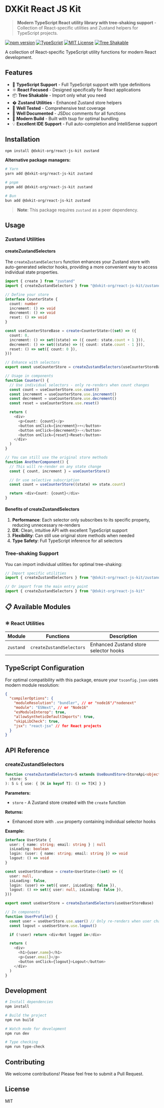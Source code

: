 # DXKit React JS Kit

> **Modern TypeScript React utility library with tree-shaking support** - Collection of React-specific utilities and Zustand helpers for TypeScript projects.

[![npm version](https://badge.fury.io/js/@dxkit-org/react-js-kit.svg)](https://www.npmjs.com/package/@dxkit-org/react-js-kit)
[![TypeScript](https://img.shields.io/badge/TypeScript-Ready-blue.svg)](https://www.typescriptlang.org/)
[![MIT License](https://img.shields.io/badge/License-MIT-green.svg)](https://opensource.org/licenses/MIT)
[![Tree Shakable](https://img.shields.io/badge/Tree--Shakable-✓-brightgreen.svg)](https://webpack.js.org/guides/tree-shaking/)

A collection of React-specific TypeScript utility functions for modern React development.

## Features

- 🚀 **TypeScript Support** - Full TypeScript support with type definitions
- ⚛️ **React Focused** - Designed specifically for React applications
- 📦 **Tree Shakable** - Import only what you need
- �️ **Zustand Utilities** - Enhanced Zustand store helpers
- 🧪 **Well Tested** - Comprehensive test coverage
- 📖 **Well Documented** - JSDoc comments for all functions
- 🔧 **Modern Build** - Built with tsup for optimal bundling
- 💡 **Excellent IDE Support** - Full auto-completion and IntelliSense support

## Installation

```bash
npm install @dxkit-org/react-js-kit zustand
```

**Alternative package managers:**

```bash
# Yarn
yarn add @dxkit-org/react-js-kit zustand

# pnpm
pnpm add @dxkit-org/react-js-kit zustand

# Bun
bun add @dxkit-org/react-js-kit zustand
```

> **Note**: This package requires `zustand` as a peer dependency.

## Usage

### Zustand Utilities

#### createZustandSelectors

The `createZustandSelectors` function enhances your Zustand store with auto-generated selector hooks, providing a more convenient way to access individual state properties.

```typescript
import { create } from "zustand"
import { createZustandSelectors } from "@dxkit-org/react-js-kit/zustand"

// Define your store
interface CounterState {
  count: number
  increment: () => void
  decrement: () => void
  reset: () => void
}

const useCounterStoreBase = create<CounterState>((set) => ({
  count: 0,
  increment: () => set((state) => ({ count: state.count + 1 })),
  decrement: () => set((state) => ({ count: state.count - 1 })),
  reset: () => set({ count: 0 }),
}))

// Enhance with selectors
export const useCounterStore = createZustandSelectors(useCounterStoreBase)

// Usage in components
function Counter() {
  // Use individual selectors - only re-renders when count changes
  const count = useCounterStore.use.count()
  const increment = useCounterStore.use.increment()
  const decrement = useCounterStore.use.decrement()
  const reset = useCounterStore.use.reset()

  return (
    <div>
      <p>Count: {count}</p>
      <button onClick={increment}>+</button>
      <button onClick={decrement}>-</button>
      <button onClick={reset}>Reset</button>
    </div>
  )
}

// You can still use the original store methods
function AnotherComponent() {
  // This will re-render on any state change
  const { count, increment } = useCounterStore()

  // Or use selective subscription
  const count = useCounterStore((state) => state.count)

  return <div>Count: {count}</div>
}
```

#### Benefits of createZustandSelectors

1. **Performance**: Each selector only subscribes to its specific property, reducing unnecessary re-renders
2. **DX**: Clean, intuitive API with excellent TypeScript support
3. **Flexibility**: Can still use original store methods when needed
4. **Type Safety**: Full TypeScript inference for all selectors

### Tree-shaking Support

You can import individual utilities for optimal tree-shaking:

```typescript
// Import specific utilities
import { createZustandSelectors } from "@dxkit-org/react-js-kit/zustand"

// Or import from the main entry point
import { createZustandSelectors } from "@dxkit-org/react-js-kit"
```

## 📋 Available Modules

### ⚛️ React Utilities

| Module    | Functions                | Description                           |
| --------- | ------------------------ | ------------------------------------- |
| `zustand` | `createZustandSelectors` | Enhanced Zustand store selector hooks |

## TypeScript Configuration

For optimal compatibility with this package, ensure your `tsconfig.json` uses modern module resolution:

```json
{
  "compilerOptions": {
    "moduleResolution": "bundler", // or "node16"/"nodenext"
    "module": "ESNext", // or "Node16"
    "esModuleInterop": true,
    "allowSyntheticDefaultImports": true,
    "skipLibCheck": true,
    "jsx": "react-jsx" // for React projects
  }
}
```

## API Reference

### createZustandSelectors

```typescript
function createZustandSelectors<S extends UseBoundStore<StoreApi<object>>>(
  store: S
): S & { use: { [K in keyof T]: () => T[K] } }
```

**Parameters:**

- `store` - A Zustand store created with the `create` function

**Returns:**

- Enhanced store with `.use` property containing individual selector hooks

**Example:**

```typescript
interface UserState {
  user: { name: string; email: string } | null
  isLoading: boolean
  login: (user: { name: string; email: string }) => void
  logout: () => void
}

const useUserStoreBase = create<UserState>((set) => ({
  user: null,
  isLoading: false,
  login: (user) => set({ user, isLoading: false }),
  logout: () => set({ user: null, isLoading: false }),
}))

export const useUserStore = createZustandSelectors(useUserStoreBase)

// In components
function UserProfile() {
  const user = useUserStore.use.user() // Only re-renders when user changes
  const logout = useUserStore.use.logout()

  if (!user) return <div>Not logged in</div>

  return (
    <div>
      <h1>{user.name}</h1>
      <p>{user.email}</p>
      <button onClick={logout}>Logout</button>
    </div>
  )
}
```

## Development

```bash
# Install dependencies
npm install

# Build the project
npm run build

# Watch mode for development
npm run dev

# Type checking
npm run type-check
```

## Contributing

We welcome contributions! Please feel free to submit a Pull Request.

## License

MIT
